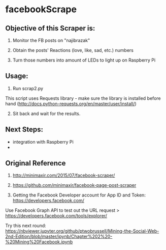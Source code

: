 # facebookScrape

## Objective of this Scraper is:

1) Monitor the FB posts on "najibrazak"

2) Obtain the posts' Reactions (love, like, sad, etc.) numbers

3) Turn those numbers into amount of LEDs to light up on Raspberry Pi 

## Usage: 

1) Run scrap2.py 

This script uses Requests library - make sure the library is installed before hand (http://docs.python-requests.org/en/master/user/install/) 

2) Sit back and wait for the results. 

## Next Steps:

- integration with Raspberry Pi 
- 

## Original Reference
1) http://minimaxir.com/2015/07/facebook-scraper/

2) https://github.com/minimaxir/facebook-page-post-scraper 

3) Getting the Facebook Developer account for App ID and Token: https://developers.facebook.com/ 

Use Facebook Graph API to test out the URL request > https://developers.facebook.com/tools/explorer/ 


Try this next round: https://nbviewer.jupyter.org/github/ptwobrussell/Mining-the-Social-Web-2nd-Edition/blob/master/ipynb/Chapter%202%20-%20Mining%20Facebook.ipynb 